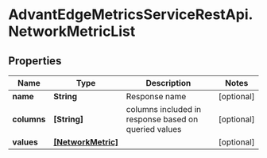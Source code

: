 # AdvantEdgeMetricsServiceRestApi.NetworkMetricList

## Properties
Name | Type | Description | Notes
------------ | ------------- | ------------- | -------------
**name** | **String** | Response name | [optional] 
**columns** | **[String]** | columns included in response based on queried values | [optional] 
**values** | [**[NetworkMetric]**](NetworkMetric.md) |  | [optional] 


